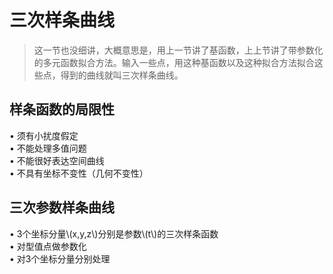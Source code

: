 # 三次样条曲线  

> 这一节也没细讲，大概意思是，用上一节讲了基函数，上上节讲了带参数化的多元函数拟合方法。输入一些点，用这种基函数以及这种拟合方法拟合这些点，得到的曲线就叫三次样条曲线。  

## 样条函数的局限性  

• 须有小扰度假定   
• 不能处理多值问题   
• 不能很好表达空间曲线    
• 不具有坐标不变性（几何不变性）   


## 三次参数样条曲线   

• 3个坐标分量\\(x,y,z\\)分别是参数\\(t\\)的三次样条函数    
• 对型值点做参数化    
• 对3个坐标分量分别处理     
